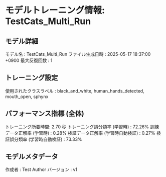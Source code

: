 # モデルトレーニング情報: TestCats_Multi_Run

## モデル詳細
モデル名           : TestCats_Multi_Run
ファイル生成日時   : 2025-05-17 18:37:00 +0900
最大反復回数     : 1

## トレーニング設定
使用されたクラスラベル : black_and_white, human_hands_detected, mouth_open, sphynx

## パフォーマンス指標 (全体)
トレーニング所要時間: 2.70 秒
トレーニング誤分類率 (学習時) : 72.26%
訓練データ正解率 (学習時) : 0.28%
検証データ正解率 (学習時自動検証) : 0.27%
検証誤分類率 (学習時自動検証) : 73.33%
## モデルメタデータ
作成者            : Test Author
バージョン          : v1
